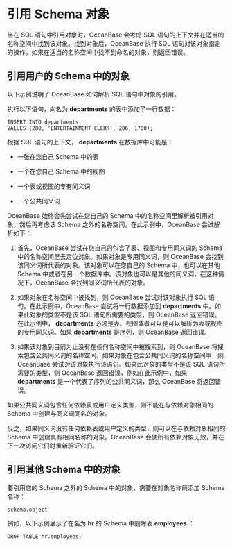 引用 Schema 对象 
=================================



当在 SQL 语句中引用对象时，OceanBase 会考虑 SQL 语句的上下文并在适当的名称空间中找到该对象。找到对象后，OceanBase 执行 SQL 语句对该对象指定的操作。如果在适当的名称空间中找不到命名的对象，则返回错误。

引用用户的 Schema 中的对象 
-----------------------------

以下示例说明了 OceanBase 如何解析 SQL 语句中对象的引用。

执行以下语句，向名为 **departments** 的表中添加了一行数据：

    INSERT INTO departments 
    VALUES (280, 'ENTERTAINMENT_CLERK', 206, 1700);



根据 SQL 语句的上下文， **departments** 在数据库中可能是：

* 一张在您自己 Schema 中的表

  

* 一个在您自己 Schema 中的视图

  

* 一个表或视图的专有同义词

  

* 一个公共同义词

  




OceanBase 始终会先尝试在您自己的 Schema 中的名称空间里解析被引用对象，然后再考虑该 Schema 之外的名称空间。在此示例中，OceanBase 尝试解析如下：

1. 首先，OceanBase 尝试在您自己的包含了表、视图和专用同义词的 Schema 中的名称空间里去定位对象。如果对象是专用同义词，则 OceanBase 会找到该同义词所代表的对象。该对象可以在您自己的 Schema 中，也可以在其他 Schema 中或者在另一个数据库中。该对象也可以是其他的同义词，在这种情况下，OceanBase 会找到同义词所代表的对象。

   

2. 如果对象在名称空间中被找到，则 OceanBase 尝试对该对象执行 SQL 语句。在此示例中，OceanBase 尝试将一行数据添加到 **departments** 中。如果此对象的类型不是该 SQL 语句所需要的类型，则 OceanBase 返回错误。在此示例中， **departments** 必须是表、视图或者可以是可以解析为表或视图的专用同义词。如果 **departments** 是序列，则 OceanBase 返回错误。

   

3. 如果该对象到目前为止没有在任何名称空间中被搜索到，则 OceanBase 将搜索包含公共同义词的名称空间。如果对象在包含公共同义词的名称空间中，则 OceanBase 尝试对该对象执行该语句。如果此对象的类型不是该 SQL 语句所需要的类型，则 OceanBase 返回错误，例如在此示例中，如果 **departments** 是一个代表了序列的公共同义词，那么 OceanBase 将返回错误。

   




如果公共同义词包含任何依赖表或用户定义类型，则不能在与依赖对象相同的 Schema 中创建与同义词同名的对象。

反之，如果同义词没有任何依赖表或用户定义的类型，则可以在与依赖对象相同的 Schema 中创建具有相同名称的对象。OceanBase 会使所有依赖对象无效，并在下一次访问它们时重新验证它们。

引用其他 Schema 中的对象 
----------------------------

要引用您的 Schema 之外的 Schema 中的对象，需要在对象名称前添加 Schema 名称：

    schema.object



例如，以下示例展示了在名为 **hr** 的 Schema 中删除表 **employees** ：

    DROP TABLE hr.employees;


